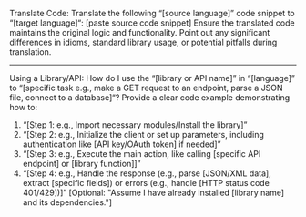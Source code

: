 Translate Code:
Translate the following “[source language]” code snippet to “[target language]“:
[paste source code snippet]
Ensure the translated code maintains the original logic and functionality.
Point out any significant differences in idioms, standard library usage, or potential pitfalls during translation.

----------------------------------------------

Using a Library/API:
How do I use the “[library or API name]” in “[language]” to “[specific task e.g., make a GET request to an endpoint, parse a JSON file, connect to a database]“?
Provide a clear code example demonstrating how to:
1. “[Step 1: e.g., Import necessary modules/Install the library]”
2. “[Step 2: e.g., Initialize the client or set up parameters, including authentication like [API key/OAuth token] if needed]”
3. “[Step 3: e.g., Execute the main action, like calling [specific API endpoint] or [library function]]”
4. “[Step 4: e.g., Handle the response (e.g., parse [JSON/XML data], extract [specific fields]) or errors (e.g., handle [HTTP status code 401/429])]”
[Optional: "Assume I have already installed [library name] and its dependencies."]
